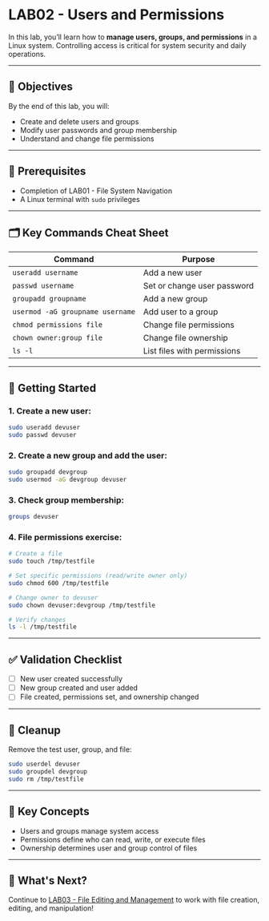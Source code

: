 # LAB02 - Users and Permissions

In this lab, you’ll learn how to **manage users, groups, and permissions** in a Linux system. Controlling access is critical for system security and daily operations.

---

## 🎯 Objectives

By the end of this lab, you will:
- Create and delete users and groups
- Modify user passwords and group membership
- Understand and change file permissions

---

## 🧰 Prerequisites

- Completion of LAB01 - File System Navigation
- A Linux terminal with `sudo` privileges

---

## 🗂️ Key Commands Cheat Sheet

| Command | Purpose |
|---------|---------|
| `useradd username` | Add a new user |
| `passwd username` | Set or change user password |
| `groupadd groupname` | Add a new group |
| `usermod -aG groupname username` | Add user to a group |
| `chmod permissions file` | Change file permissions |
| `chown owner:group file` | Change file ownership |
| `ls -l` | List files with permissions |

---

## 🚀 Getting Started

### 1. Create a new user:
```bash
sudo useradd devuser
sudo passwd devuser
```

### 2. Create a new group and add the user:
```bash
sudo groupadd devgroup
sudo usermod -aG devgroup devuser
```

### 3. Check group membership:
```bash
groups devuser
```

### 4. File permissions exercise:
```bash
# Create a file
sudo touch /tmp/testfile

# Set specific permissions (read/write owner only)
sudo chmod 600 /tmp/testfile

# Change owner to devuser
sudo chown devuser:devgroup /tmp/testfile

# Verify changes
ls -l /tmp/testfile
```

---

## ✅ Validation Checklist

- [ ] New user created successfully
- [ ] New group created and user added
- [ ] File created, permissions set, and ownership changed

---

## 🧹 Cleanup

Remove the test user, group, and file:
```bash
sudo userdel devuser
sudo groupdel devgroup
sudo rm /tmp/testfile
```

---

## 🧠 Key Concepts

- Users and groups manage system access
- Permissions define who can read, write, or execute files
- Ownership determines user and group control of files

---

## 🔁 What's Next?
Continue to [LAB03 - File Editing and Management](../LAB03-File-Editing-And-Management/README.md) to work with file creation, editing, and manipulation!